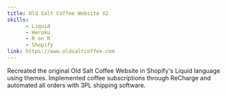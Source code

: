 ```yaml
---
title: Old Salt Coffee Website V2
skills:
      - Liquid
      - Heroku
      - R on R
      - Shopify
link: https://www.oldsaltcoffee.com
---
```

Recreated the original Old Salt Coffee Website in Shopify's Liquid language using themes. Implemented coffee subscriptions through ReCharge and automated all orders with 3PL shipping software.
